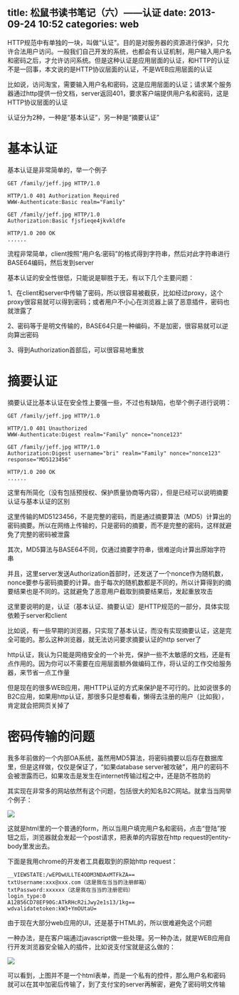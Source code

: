 title: 松鼠书读书笔记（六）——认证
date: 2013-09-24 10:52
categories: web
---
HTTP规范中有单独的一块，叫做“认证”。目的是对服务器的资源进行保护，只允许合法用户访问。一般我们自己开发的系统，也都会有认证机制，用户输入用户名和密码之后，才允许访问系统。但是这种认证是应用层面的认证，和HTTP的认证不是一回事，本文说的是HTTP协议层面的认证，不是WEB应用层面的认证 
<!--more-->

比如说，访问淘宝，需要输入用户名和密码，这是应用层面的认证；请求某个服务器通过http提供一份文档，server返回401，要求客户端提供用户名和密码，这是HTTP协议层面的认证 

认证分为2种，一种是“基本认证”，另一种是“摘要认证” 

# 基本认证 

基本认证是非常简单的，举一个例子

```
GET /family/jeff.jpg HTTP/1.0
```

```
HTTP/1.0 401 Authorization Required
WWW-Authenticate:Basic realm="Family"
```

```
GET /family/jeff.jpg HTTP/1.0
Authorization:Basic fjsfieqe4jkvkldfe
```

```
HTTP/1.0 200 OK
......
```

流程非常简单，client按照“用户名:密码”的格式得到字符串，然后对此字符串进行BASE64编码，然后发到server 

基本认证的安全性很低，只能说是聊胜于无，有以下几个主要问题： 

1、在client和server中传输了密码，所以很容易被截获，比如经过proxy，这个proxy很容易就可以得到密码；或者用户不小心在浏览器上装了恶意插件，密码也就泄露了 

2、密码等于是明文传输的，BASE64只是一种编码，不是加密，很容易就可以逆向算出密码 

3、得到Authorization首部后，可以很容易地重放 

# 摘要认证 

摘要认证比基本认证在安全性上要强一些，不过也有缺陷，也举个例子进行说明：

```
GET /family/jeff.jpg HTTP/1.0
```

```
HTTP/1.0 401 Unauthorized
WWW-Authenticate:Digest realm="Family" nonce="nonce123"
```

```
GET /family/jeff.jpg HTTP/1.0
Authorization:Digest username="bri" realm="Family" nonce="nonce123" response="MD5123456"
```

```
HTTP/1.0 200 OK
......
```

这里有所简化（没有包括预授权、保护质量协商等内容），但是已经可以说明摘要认证与基本认证的区别 

这里传输的MD5123456，不是完整的密码，而是通过摘要算法（MD5）计算出的密码摘要。所以在网络上传输的，只是密码的摘要，而不是完整的密码，这样就避免了完整的密码被泄露 

其次，MD5算法与BASE64不同，仅通过摘要字符串，很难逆向计算出原始字符串 

并且，这里server发送Authorization首部时，还发送了一个nonce作为随机数，nonce要参与密码摘要的计算。由于每次的随机数都是不同的，所以计算得到的摘要结果也是不同的。这就避免了恶意用户截取到摘要结果后，发起重放攻击 

这里要说明的是，认证（基本认证、摘要认证）是HTTP规范的一部分，具体实现依赖于server和client 

比如说，有一些早期的浏览器，只实现了基本认证，而没有实现摘要认证，这是完全可能的。那么这种浏览器，就无法访问要求摘要认证的http server了 

http认证，我认为只能是网络安全的一个补充，保护一些不太敏感的文档，还是有点作用的。因为你可以不需要在应用层面额外做编码工作，将认证的工作交给服务器，来节省一点工作量 

但是现在的很多WEB应用，用HTTP认证的方式来保护是不可行的。比如说很多的B2C应用，如果用http认证，那很多只是想看看，懒得去注册的用户（比如我），肯定就会把网页关掉了 

# 密码传输的问题 

我多年前做的一个内部OA系统，虽然用MD5算法，将密码摘要以后存在数据库里，但是这样做，仅仅是保证了，“如果database server被攻破”，用户的密码不会被泄露而已，如果攻击是发生在internet传输过程之中，还是防不胜防的 

其实现在非常多的网站依然有这个问题，包括很大的知名B2C网站。就拿当当网举个例子： 

![](http://dl.iteye.com/upload/attachment/0079/5372/fa4e26e8-9564-3619-91d0-c86e786abad2.jpg)

这就是html里的一个普通的form，所以当用户填完用户名和密码，点击“登陆”按钮之后，浏览器就会发起一个post请求，把表单的内容放在http request的entity-body里发出去。

下面是我用chrome的开发者工具截取到的原始http request： 

```
__VIEWSTATE:/wEPDwULLTE4ODM3NDAxMTFkZA== 
txtUsername:xxx@xxx.com（这是我在当当的注册邮箱） 
txtPassword:xxxxxx（这是我在当当的注册密码） 
login_type:0 
A12B56CD78EF90G:ATkRHcR2iJwy2e1s13/1kg== 
wdvalidatetoken:kW3+YmOUtaU= 
```

由于现在大部分web应用的UI，还是基于HTML的，所以很难避免这个问题 

一种办法，是在客户端通过javascript做一些处理。另一种办法，就是WEB应用自行开发浏览器安全输入的插件，比如说支付宝就是这么做的： 

![](http://dl.iteye.com/upload/attachment/0079/5378/7edc687f-884f-3166-a0a6-19bf48709f53.jpg)

可以看到，上图并不是一个html表单，而是一个私有的控件，那么用户名和密码就可以在其中加密后传输了，到了支付宝的server再解密，避免了密码明文传输